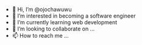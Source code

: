 - 👋 Hi, I’m @ojochawuwu
- 👀 I’m interested in becoming a software engineer
- 🌱 I’m currently learning web development
- 💞️ I’m looking to collaborate on ...
- 📫 How to reach me ...

<!---
ojochawuwu/ojochawuwu is a ✨ special ✨ repository because its `README.md` (this file) appears on your GitHub profile.
You can click the Preview link to take a look at your changes.
--->
